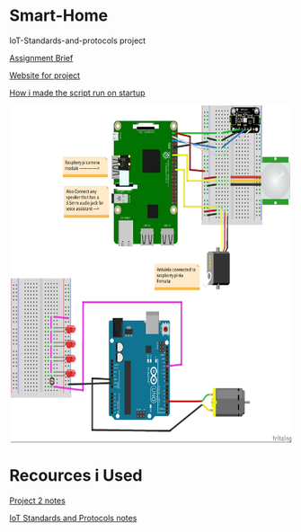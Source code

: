 # Smart-Home

IoT-Standards-and-protocols project



<a class ="item" target="_blank"  href="https://tutors-svelte.netlify.app/#/talk/iot-protocols-2022.netlify.app/topic-000-Assessments/talk-1/assignment.pdf"> Assignment Brief </p>

<a class ="item" target="_blank"  href="https://iot-standards-and-protocols-project.glitch.me/"> Website for project </p>

  
<a class ="item" target="_blank"  href="https://www.instructables.com/Raspberry-Pi-Launch-Python-script-on-startup/"> How i made the script run on startup </a>
</p>

<p align="center" Wiring Diagram >
<img src="images/IotStandards and protocols_bb.jpg" alt="Wiring Diagram" style="width:500px;height:600px;" class="center">
</p>




# Recources i Used




<a class ="item" target="_blank"  href="https://tutors-svelte.netlify.app/#/course/project2-2021.netlify.app"> Project 2 notes</p>



<a class ="item" target="_blank"  href="https://tutors-svelte.netlify.app/#/course/iot-protocols-2022.netlify.app"> IoT Standards and Protocols notes</p>





